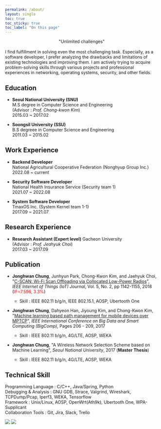 ```yaml
---
permalink: /about/
layout: single
toc: true
toc_sticky: true
toc_label: "On this page"
---
```




<center>"Unlimited challenges"</center>  
<br>
I find fulfillment in solving even the most challenging task. Especially, as a software developer, I prefer analyzing the drawbacks and limitations of existing technologies and improving them. I am actively trying to acquire problem-solving skills through various projects and professional experiences in networking, operating systems, security, and other fields.



## Education
- **Seoul National University (SNU)**  
  M.S degree in Computer Science and Engineering  
  (Advisor : *Prof. Chong-kwon Kim*)  
  2015.03 ~ 2017.02

- **Soongsil University (SSU)**  
  B.S degreee in Computer Science and Engineering  
  2011.03 ~ 2015.02


## Work Experience
- **Backend Developer**  
  National Agricultural Cooperative Federation (Nonghyup Group Inc.)  
  2022.08 ~ current

- **Security Software Developer**  
  National Health Insurance Service (Security team 1)  
  2021.07 ~ 2022.08

- **System Software Developer**  
  TmaxOS Inc. (System Kernel team 1-1)  
  2017.09 ~ 2021.07


## Research Experience
- **Research Assistant (Expert level)**
  Gacheon University  
  (Advisor : *Prof. Jeahyuk Choi*)  
  2017.03 ~ 2017.09


<!-- ## Project

### Implement Windows DLL
TODO

### I-ACK (Implicit ACK)
Improving Wi-Fi Performance using Smart AP
 - Keywords : WLAN AP, OpenWrt, Ath9k -->


## Publication
- **Jonghwan Chung**, Junhyun Park, Chong-Kwon Kim, and Jaehyuk Choi, "<a href="https://ieeexplore.ieee.org/abstract/document/8305459">C-SCAN: Wi-Fi Scan Offloading via Collocated Low-Power Radios</a>", *IEEE Internet of Things (IoT) Journal*, Vol. 5, No. 2, pp 1142-1155, 2018   (<span style="color:red">IF=7.596, 3.3%</span>) 
   * Skill : IEEE 802.11 b/g/n, IEEE 802.15.1, AOSP, Ubertooth One

- **Jonghwan Chung**, Dahyeon Han, Jiyoung Kim, and Chong-Kwon Kim, "<a href="https://ieeexplore.ieee.org/abstract/document/7881739">Machine learning based path management for mobile devices over MPTCP</a>", *IEEE International Conference on Big Data and Smart Computing (BigComp)*, Pages 206 - 209, 2017
   * Skill : IEEE 802.11 b/g/n, 4G/LTE, AOSP, WEKA

- **Jonghwan Chung**, "A Wireless Network Selection Scheme based on Machine Learning", *Seoul National University*, 2017 (**Master Thesis**)
   * Skill : IEEE 802.11 b/g/n, 4G/LTE, AOSP, WEKA


## Technical Skill
Programming Language : C/C++, Java/Spring, Python  
Debugging & Analysis : GNU GDB, Strace, Valgrind, Wireshark, TCPDump/Pcap, Iperf3, WEKA, Tensorflow  
Framework : Unix/Linux, AOSP, OpenWrt(Ath9k), Ubertooth One, WPA-Supplicant  
Collaboration Tools : Git, Jira, Slack, Trello  

![](https://upload.wikimedia.org/wikipedia/commons/thumb/1/18/C_Programming_Language.svg/64px-C_Programming_Language.svg.png)
![](https://upload.wikimedia.org/wikipedia/commons/thumb/1/18/ISO_C%2B%2B_Logo.svg/64px-ISO_C%2B%2B_Logo.svg.png)
